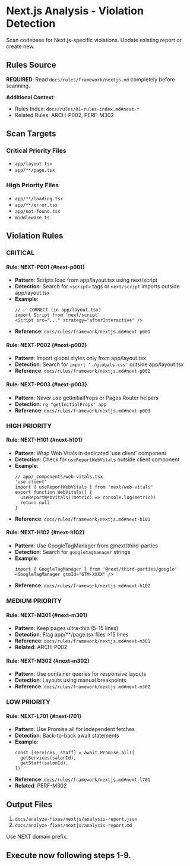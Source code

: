 # Next.js Analysis - Violation Detection

Scan codebase for Next.js-specific violations. Update existing report or create new.

## Rules Source

**REQUIRED**: Read `docs/rules/framework/nextjs.md` completely before scanning.

**Additional Context**:
- Rules Index: `docs/rules/01-rules-index.md#next-*`
- Related Rules: ARCH-P002, PERF-M302

## Scan Targets

### Critical Priority Files
- `app/layout.tsx`
- `app/**/page.tsx`

### High Priority Files
- `app/**/loading.tsx`
- `app/**/error.tsx`
- `app/not-found.tsx`
- `middleware.ts`

## Violation Rules

### CRITICAL

#### Rule: NEXT-P001 {#next-p001}
- **Pattern**: Scripts load from app/layout.tsx using next/script
- **Detection**: Search for `<script>` tags or `next/script` imports outside app/layout.tsx
- **Example**:
  ```tsx
  // ✅ CORRECT (in app/layout.tsx)
  import Script from 'next/script'
  <Script src="..." strategy="afterInteractive" />
  ```
- **Reference**: `docs/rules/framework/nextjs.md#next-p001`

#### Rule: NEXT-P002 {#next-p002}
- **Pattern**: Import global styles only from app/layout.tsx
- **Detection**: Search for `import './globals.css'` outside app/layout.tsx
- **Reference**: `docs/rules/framework/nextjs.md#next-p002`

#### Rule: NEXT-P003 {#next-p003}
- **Pattern**: Never use getInitialProps or Pages Router helpers
- **Detection**: `rg "getInitialProps" app`
- **Reference**: `docs/rules/framework/nextjs.md#next-p003`

### HIGH PRIORITY

#### Rule: NEXT-H101 {#next-h101}
- **Pattern**: Wrap Web Vitals in dedicated 'use client' component
- **Detection**: Check for `useReportWebVitals` outside client component
- **Example**:
  ```tsx
  // app/_components/web-vitals.tsx
  'use client'
  import { useReportWebVitals } from 'next/web-vitals'
  export function WebVitals() {
    useReportWebVitals((metric) => console.log(metric))
    return null
  }
  ```
- **Reference**: `docs/rules/framework/nextjs.md#next-h101`

#### Rule: NEXT-H102 {#next-h102}
- **Pattern**: Use GoogleTagManager from @next/third-parties
- **Detection**: Search for `googletagmanager` strings
- **Example**:
  ```tsx
  import { GoogleTagManager } from '@next/third-parties/google'
  <GoogleTagManager gtmId="GTM-XXXX" />
  ```
- **Reference**: `docs/rules/framework/nextjs.md#next-h102`

### MEDIUM PRIORITY

#### Rule: NEXT-M301 {#next-m301}
- **Pattern**: Keep pages ultra-thin (5-15 lines)
- **Detection**: Flag app/**/page.tsx files >15 lines
- **Reference**: `docs/rules/framework/nextjs.md#next-m301`
- **Related**: ARCH-P002

#### Rule: NEXT-M302 {#next-m302}
- **Pattern**: Use container queries for responsive layouts
- **Detection**: Layouts using manual breakpoints
- **Reference**: `docs/rules/framework/nextjs.md#next-m302`

### LOW PRIORITY

#### Rule: NEXT-L701 {#next-l701}
- **Pattern**: Use Promise.all for independent fetches
- **Detection**: Back-to-back await statements
- **Example**:
  ```tsx
  const [services, staff] = await Promise.all([
    getServices(salonId),
    getStaff(salonId),
  ])
  ```
- **Reference**: `docs/rules/framework/nextjs.md#next-l701`
- **Related**: PERF-M302

## Output Files

1. `docs/analyze-fixes/nextjs/analysis-report.json`
2. `docs/analyze-fixes/nextjs/analysis-report.md`

Use NEXT domain prefix.

## Execute now following steps 1-9.
